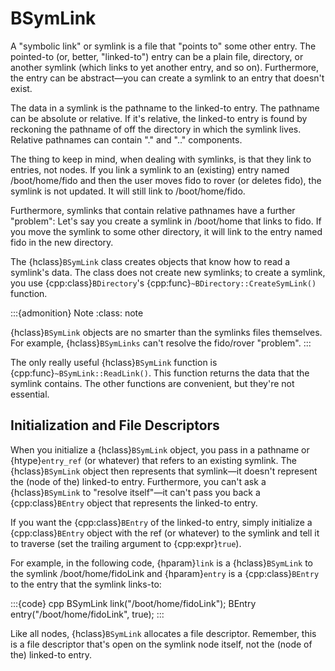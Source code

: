 # BSymLink

A "symbolic link" or symlink is a file that "points to" some other entry.
The pointed-to (or, better, "linked-to") entry can be a plain file,
directory, or another symlink (which links to yet another entry, and so
on). Furthermore, the entry can be abstract—you can create a symlink to an
entry that doesn't exist.

The data in a symlink is the pathname to the linked-to entry. The pathname
can be absolute or relative. If it's relative, the linked-to entry is found
by reckoning the pathname of off the directory in which the symlink lives.
Relative pathnames can contain "." and ".." components.

The thing to keep in mind, when dealing with symlinks, is that they link to
entries, not nodes. If you link a symlink to an (existing) entry named
/boot/home/fido and then the user moves fido to rover (or deletes fido),
the symlink is not updated. It will still link to /boot/home/fido.

Furthermore, symlinks that contain relative pathnames have a further
"problem": Let's say you create a symlink in /boot/home that links to fido.
If you move the symlink to some other directory, it will link to the entry
named fido in the new directory.

The {hclass}`BSymLink` class creates objects that know how to read a
symlink's data. The class does not create new symlinks; to create a
symlink, you use {cpp:class}`BDirectory`'s
{cpp:func}`~BDirectory::CreateSymLink()` function.

:::{admonition} Note
:class: note






{hclass}`BSymLink` objects are no smarter than the symlinks files
themselves. For example, {hclass}`BSymLinks` can't resolve the fido/rover
"problem".
:::

The only really useful {hclass}`BSymLink` function is
{cpp:func}`~BSymLink::ReadLink()`. This function returns the data that the
symlink contains. The other functions are convenient, but they're not
essential.

## Initialization and File Descriptors

When you initialize a {hclass}`BSymLink` object, you pass in a pathname or
{htype}`entry_ref` (or whatever) that refers to an existing symlink. The
{hclass}`BSymLink` object then represents that symlink—it doesn't represent
the (node of the) linked-to entry. Furthermore, you can't ask a
{hclass}`BSymLink` to "resolve itself"—it can't pass you back a
{cpp:class}`BEntry` object that represents the linked-to entry.

If you want the {cpp:class}`BEntry` of the linked-to entry, simply
initialize a {cpp:class}`BEntry` object with the ref (or whatever) to the
symlink and tell it to traverse (set the trailing argument to
{cpp:expr}`true`).

For example, in the following code, {hparam}`link` is a {hclass}`BSymLink`
to the symlink /boot/home/fidoLink and {hparam}`entry` is a
{cpp:class}`BEntry` to the entry that the symlink links-to:

:::{code} cpp
BSymLink link("/boot/home/fidoLink");
BEntry entry("/boot/home/fidoLink", true);
:::

Like all nodes, {hclass}`BSymLink` allocates a file descriptor. Remember,
this is a file descriptor that's open on the symlink node itself, not the
(node of the) linked-to entry.
